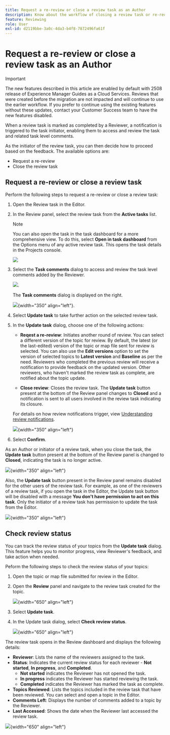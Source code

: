 ```yaml
---
title: Request a re-review or close a review task as an Author
description: Know about the workflow of closing a review task or re-requesting a review as an Author in Experience Manager Guides.
feature: Reviewing
role: User
exl-id: d2119bbe-3a0c-4da3-b4f8-7872496fa61f
---
```

# Request a re-review or close a review task as an Author

>[!IMPORTANT]
>
> The new features described in this article are enabled by default with 2508 release of Experience Manager Guides as a Cloud Services. Reviews that were created before the migration are not impacted and will continue to use the earlier workflow. If you prefer to continue using the existing features without these updates, contact your Customer Success team to have the new features disabled. 

When a review task is marked as completed by a Reviewer, a notification is triggered to the task initiator, enabling them to access and review the task and related task level comments. 

As the initiator of the review task, you can then decide how to proceed based on the feedback. The available options are:

- Request a re-review
- Close the review task

## Request a re-review or close a review task 

 Perform the following steps to request a re-review or close a review task:

1. Open the Review task in the Editor. 
2. In the Review panel, select the review task from the **Active tasks** list.
    
    >[!NOTE]
    >
    > You can also open the task in the task dashboard for a more comprehensive view. To do this, select **Open in task dashboard** from the Options menu of any active review task. This opens the task details in the Projects console.

    ![](images/task-dashboard-selection-author-view.png)
3. Select the **Task comments** dialog to access and review the task level comments added by the Reviewer.

    ![](images/task-comments-selection-author-view.png).

    The **Task comments** dialog is displayed on the right. 

    ![](images/task-comments-dialog-editor.png){width="350" align="left"}.
4. Select **Update task** to take further action on the selected review task.      
5. In the **Update task** dialog, choose one of the following actions:
    
    - **Reqest a re-review**: Initiates another round of review. You can select a different version of the topic for review. By default, the latest (or the last-edited) version of the topic or map file sent for review is selected. You can also use the **Edit versions** option to set the version of selected topics to **Latest version** and **Baseline** as per the need.  Reviewers who completed the previous review will receive a notification to provide feedback on the updated version. Other reviewers, who haven't marked the review task as complete, are notified about the topic update.       

    - **Close review**: Closes the review task. The **Update task** button present at the bottom of the Review panel changes to **Closed** and a notification is sent to all users involved in the review task indicating its closure.
    
    For details on how review notifications trigger, view [Understanding review notifications](./review-understanding-review-notifications.md).

    ![](images/update-task-dialog.png){width="350" align="left"}
      
6. Select **Confirm**.


As an Author or initiator of a review task, when you close the task, the **Update task** button present at the bottom of the Review panel is changed to **Closed**, indicating the task is no longer active. 

 ![](images/review-task-status-closed-review-panel.png){width="350" align="left"}
    
Also, the **Update task** button present in the Review panel remains disabled for the other users of the review task. For example, as one of the reviewers of a review task, if you open the task in the Editor, the Update task button will be disabled with a message **You don't have permission to act on this task**. Only the initiator of a review task has permission to update the task from the Editor. 

 ![](images/update-task-button-disabled.png){width="350" align="left"}

## Check review status 

You can track the review status of your topics from the **Update task** dialog. This feature helps you to monitor progress, view Reviewer's feedback, and take action when needed. 

Peform the following steps to check the review status of your topics:

1. Open the topic or map file submitted for review in the Editor.
1. Open the **Review** panel and navigate to the review task created for the topic.

    ![](images/review-panel-review-topic.png){width="650" align="left"}
1. Select **Update task**. 
1. In the Update task dialog, select **Check review status**.  

    ![](images/check-review-status-icon.png){width="650" align="left"}

The review task opens in the Review dashboard and displays the following details:

- **Reviewer**: Lists the name of the reviewers assigned to the task.
- **Status**: Indicates the current review status for each reviewer - **Not started**, **In progress**, and **Completed**. 
    - **Not started** indicates the Reviewer has not opened the task. 
    - **In progress** indicates the Reviewer has started reviewing the task. 
    - **Completed** indicates the Reviewer has marked the task as complete.
- **Topics Reviewed**: Lists the topics included in the review task that have been reviewed. You can select and open a topic in the Editor.
- **Comments Left**: Displays the number of comments added to a topic by the Reviewer. 
- **Last Accessed**: Shows the date when the Reviewer last accessed the review task.

![](images/check-review-status-dashboard.png){width="650" align="left"}
